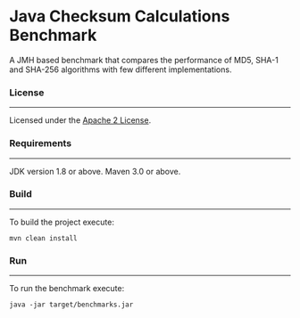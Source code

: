 Java Checksum Calculations Benchmark
=========

A JMH based benchmark that compares the performance of MD5, SHA-1 and SHA-256 algorithms with few different implementations.

### License
------------

Licensed under the [Apache 2 License](http://www.apache.org/licenses/LICENSE-2.0.html).

### Requirements
------------

JDK version 1.8 or above.
Maven 3.0 or above.

### Build
------------
To build the project execute:

`mvn clean install`

### Run
------------
To run the benchmark execute:

`java -jar target/benchmarks.jar`

